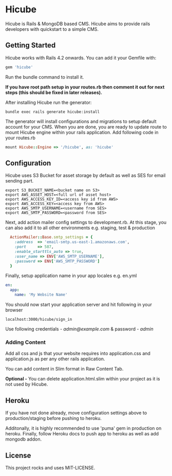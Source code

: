 # Hicube

Hicube is Rails & MongoDB based CMS. Hicube aims to provide rails developers with quickstart to a simple CMS.

## Getting Started

Hicube works with Rails 4.2 onwards. You can add it your Gemfile with:

```ruby
gem 'hicube'
```

Run the bundle command to install it.

**If you have root path setup in your routes.rb then comment it out for next steps (this should be fixed in later releases).**

After installing Hicube run the generator:

```console
bundle exec rails generate hicube:install
```

The generator will install configurations and migrations to setup default account for your CMS. When you are done, you are ready to update route to mount Hicube engine within your rails application. Add following code in your routes.rb

```ruby
mount Hicube::Engine => '/hicube', as: 'hicube'
```

## Configuration

Hicube uses S3 Bucket for asset storage by default as well as SES for email sending part.

```console
export S3_BUCKET_NAME=<bucket name on S3>
export AWS_ASSET_HOST=<full url of asset host>
export AWS_ACCESS_KEY_ID=<access key id from AWS>
export AWS_ACCESS_KEY=<access key from AWS>
export AWS_SMTP_USERNAME=<username from SES>
export AWS_SMTP_PASSWORD=<password from SES>
```

Next, add action mailer config settings to development.rb. At this stage, you can also add it to all other environments e.g. staging, test & production

```ruby
  ActionMailer::Base.smtp_settings = {
    :address  => 'email-smtp.us-east-1.amazonaws.com',
    :port     => 587,
    :enable_starttls_auto => true,
    :user_name => ENV['AWS_SMTP_USERNAME'],
    :password => ENV['AWS_SMTP_PASSWORD']
  }
```

Finally, setup application name in your app locales e.g. en.yml

```yaml
en:
  app:
    name: 'My Website Name'
```

You should now start your application server and hit following in your browser

```console
localhost:3000/hicube/sign_in
```

Use following credentials - _admin@example.com_ & password - _admin_

### Adding Content

Add all css and js that your website requires into application.css and application.js as per any other rails application.

You can add content in Slim format in Raw Content Tab.

**Optional -** You can delete application.html.slim within your project as it is not used by Hicube.


## Heroku

If you have not done already, move configuration settings above to production/staging before pushing to heroku.

Additonally, it is highly recommended to use 'puma' gem in production on heroku. Finally, follow Heroku docs to push app to heroku as well as add mongodb addon.


## License

This project rocks and uses MIT-LICENSE.